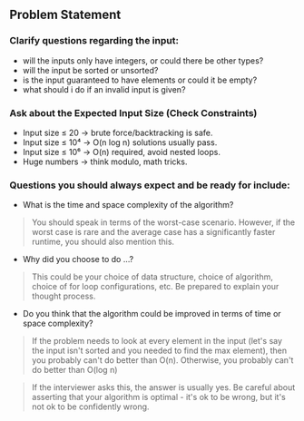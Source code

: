 ## Problem Statement

### Clarify questions regarding the input:
- will the inputs only have integers, or could there be other types?
- will the input be sorted or unsorted?
- is the input guaranteed to have elements or could it be empty?
- what should i do if an invalid input is given?

### Ask about the Expected Input Size (Check Constraints)
- Input size ≤ 20 → brute force/backtracking is safe.
- Input size ≤ 10⁴ → O(n log n) solutions usually pass.
- Input size ≤ 10⁶ → O(n) required, avoid nested loops.
- Huge numbers → think modulo, math tricks.

### Questions you should always expect and be ready for include:
- What is the time and space complexity of the algorithm?
> You should speak in terms of the worst-case scenario. However, if the worst case is rare and the average case has a significantly faster runtime, you should also mention this.

- Why did you choose to do ...?
> This could be your choice of data structure, choice of algorithm, choice of for loop configurations, etc. Be prepared to explain your thought process.

- Do you think that the algorithm could be improved in terms of time or space complexity?
> If the problem needs to look at every element in the input (let's say the input isn't sorted and you needed to find the max element), then you probably can't do better than O(n). Otherwise, you probably can't do better than O(log n)

> If the interviewer asks this, the answer is usually yes. Be careful about asserting that your algorithm is optimal - it's ok to be wrong, but it's not ok to be confidently wrong.